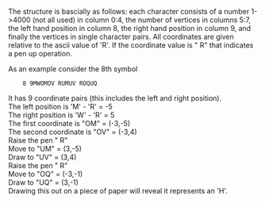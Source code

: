 The structure is bascially as follows: each character consists of a number 1->4000 (not all used) in column 0:4, the number of vertices in columns 5:7, the left hand position in column 8, the right hand position in column 9, and finally the vertices in single character pairs. All coordinates are given relative to the ascii value of 'R'. If the coordinate value is " R" that indicates a pen up operation.

As an example consider the 8th symbol

```
    8 9MWOMOV RUMUV ROQUQ
```

It has 9 coordinate pairs (this includes the left and right position).  
The left position is 'M' - 'R' = -5  
The right position is 'W' - 'R' = 5  
The first coordinate is "OM" = (-3,-5)  
The second coordinate is "OV" = (-3,4)  
Raise the pen " R"  
Move to "UM" = (3,-5)  
Draw to "UV" = (3,4)  
Raise the pen " R"  
Move to "OQ" = (-3,-1)  
Draw to "UQ" = (3,-1)  
Drawing this out on a piece of paper will reveal it represents an 'H'. 